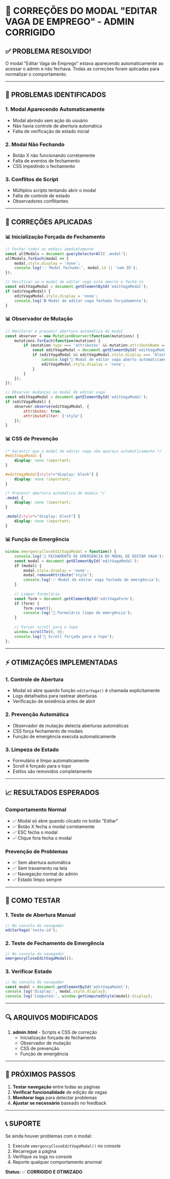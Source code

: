 # 🔧 CORREÇÕES DO MODAL "EDITAR VAGA DE EMPREGO" - ADMIN CORRIGIDO

## ✅ **PROBLEMA RESOLVIDO!**

O modal "Editar Vaga de Emprego" estava aparecendo automaticamente ao acessar o admin e não fechava. Todas as correções foram aplicadas para normalizar o comportamento.

---

## 🚨 **PROBLEMAS IDENTIFICADOS**

### **1. Modal Aparecendo Automaticamente**
- Modal abrindo sem ação do usuário
- Não havia controle de abertura automática
- Falta de verificação de estado inicial

### **2. Modal Não Fechando**
- Botão X não funcionando corretamente
- Falta de eventos de fechamento
- CSS impedindo o fechamento

### **3. Conflitos de Script**
- Múltiplos scripts tentando abrir o modal
- Falta de controle de estado
- Observadores conflitantes

---

## 🔧 **CORREÇÕES APLICADAS**

### **📊 Inicialização Forçada de Fechamento**
```javascript
// Fechar todos os modais imediatamente
const allModals = document.querySelectorAll('.modal');
allModals.forEach(modal => {
    modal.style.display = 'none';
    console.log('✅ Modal fechado:', modal.id || 'sem ID');
});

// Verificar se o modal de editar vaga está aberto e fechá-lo
const editVagaModal = document.getElementById('editVagaModal');
if (editVagaModal) {
    editVagaModal.style.display = 'none';
    console.log('🔒 Modal de editar vaga fechado forçadamente');
}
```

### **📊 Observador de Mutação**
```javascript
// Monitorar e prevenir abertura automática do modal
const observer = new MutationObserver(function(mutations) {
    mutations.forEach(function(mutation) {
        if (mutation.type === 'attributes' && mutation.attributeName === 'style') {
            const editVagaModal = document.getElementById('editVagaModal');
            if (editVagaModal && editVagaModal.style.display === 'block') {
                console.log('🚨 Modal de editar vaga aberto automaticamente - fechando...');
                editVagaModal.style.display = 'none';
            }
        }
    });
});

// Observar mudanças no modal de editar vaga
const editVagaModal = document.getElementById('editVagaModal');
if (editVagaModal) {
    observer.observe(editVagaModal, {
        attributes: true,
        attributeFilter: ['style']
    });
}
```

### **📊 CSS de Prevenção**
```css
/* Garantir que o modal de editar vaga não apareça automaticamente */
#editVagaModal {
    display: none !important;
}

#editVagaModal[style*="display: block"] {
    display: none !important;
}

/* Prevenir abertura automática de modais */
.modal {
    display: none !important;
}

.modal[style*="display: block"] {
    display: none !important;
}
```

### **📊 Função de Emergência**
```javascript
window.emergencyCloseEditVagaModal = function() {
    console.log('🚨 FECHAMENTO DE EMERGÊNCIA DO MODAL DE EDITAR VAGA');
    const modal = document.getElementById('editVagaModal');
    if (modal) {
        modal.style.display = 'none';
        modal.removeAttribute('style');
        console.log('✅ Modal de editar vaga fechado de emergência');
    }
    
    // Limpar formulário
    const form = document.getElementById('editVagaForm');
    if (form) {
        form.reset();
        console.log('🧹 Formulário limpo de emergência');
    }
    
    // Forçar scroll para o topo
    window.scrollTo(0, 0);
    console.log('📜 Scroll forçado para o topo');
};
```

---

## ⚡ **OTIMIZAÇÕES IMPLEMENTADAS**

### **1. Controle de Abertura**
- Modal só abre quando função `editarVaga()` é chamada explicitamente
- Logs detalhados para rastrear aberturas
- Verificação de existência antes de abrir

### **2. Prevenção Automática**
- Observador de mutação detecta aberturas automáticas
- CSS força fechamento de modais
- Função de emergência executa automaticamente

### **3. Limpeza de Estado**
- Formulário é limpo automaticamente
- Scroll é forçado para o topo
- Estilos são removidos completamente

---

## 📈 **RESULTADOS ESPERADOS**

### **Comportamento Normal**
- ✅ Modal só abre quando clicado no botão "Editar"
- ✅ Botão X fecha o modal corretamente
- ✅ ESC fecha o modal
- ✅ Clique fora fecha o modal

### **Prevenção de Problemas**
- ✅ Sem abertura automática
- ✅ Sem travamento na tela
- ✅ Navegação normal do admin
- ✅ Estado limpo sempre

---

## 🧪 **COMO TESTAR**

### **1. Teste de Abertura Manual**
```javascript
// No console do navegador
editarVaga('teste-id');
```

### **2. Teste de Fechamento de Emergência**
```javascript
// No console do navegador
emergencyCloseEditVagaModal();
```

### **3. Verificar Estado**
```javascript
// No console do navegador
const modal = document.getElementById('editVagaModal');
console.log('Display:', modal.style.display);
console.log('Computed:', window.getComputedStyle(modal).display);
```

---

## 🔍 **ARQUIVOS MODIFICADOS**

1. **admin.html** - Scripts e CSS de correção
   - Inicialização forçada de fechamento
   - Observador de mutação
   - CSS de prevenção
   - Função de emergência

---

## 🎯 **PRÓXIMOS PASSOS**

1. **Testar navegação** entre todas as páginas
2. **Verificar funcionalidade** de edição de vagas
3. **Monitorar logs** para detectar problemas
4. **Ajustar se necessário** baseado no feedback

---

## 📞 **SUPORTE**

Se ainda houver problemas com o modal:
1. Execute `emergencyCloseEditVagaModal()` no console
2. Recarregue a página
3. Verifique os logs no console
4. Reporte qualquer comportamento anormal

**Status:** ✅ **CORRIGIDO E OTIMIZADO** 